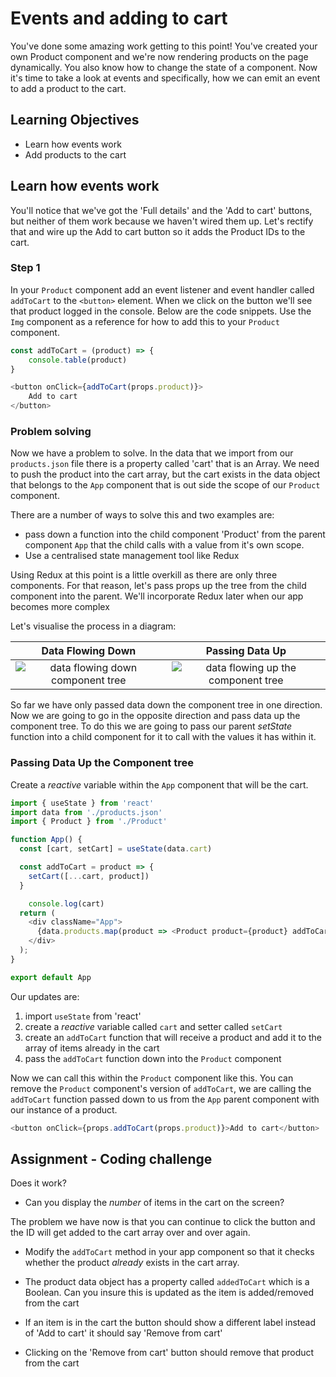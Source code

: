 # Events and adding to cart

You've done some amazing work getting to this point! You've created your own Product component and we're now rendering products on the page dynamically. You also know how to change the state of a component. Now it's time to take a look at events and specifically, how we can emit an event to add a product to the cart.

## Learning Objectives

- Learn how events work
- Add products to the cart

## Learn how events work

You'll notice that we've got the 'Full details' and the 'Add to cart' buttons, but neither of them work because we haven't wired them up. Let's rectify that and wire up the Add to cart button so it adds the Product IDs to the cart.

### Step 1

In your `Product` component add an event listener and event handler called `addToCart` to the `<button>` element. When we click on the button we'll see that product logged in the console. Below are the code snippets. Use the `Img` component as a reference for how to add this to your `Product` component.

```javascript
const addToCart = (product) => {
    console.table(product)
}

<button onClick={addToCart(props.product)}>
    Add to cart
</button>
```

### Problem solving

Now we have a problem to solve. In the data that we import from our `products.json` file there is a property called 'cart' that is an Array. We need to push the product into the cart array, but the cart exists in the data object that belongs to the `App` component that is out side the scope of our `Product` component.

There are a number of ways to solve this and two examples are:

- pass down a function into the child component 'Product' from the parent component `App` that the child calls with a value from it's own scope.
- Use a centralised state management tool like Redux 

Using Redux at this point is a little overkill as there are only three components. For that reason, let's pass props up the tree from the child component into the parent. We'll incorporate Redux later when our app becomes more complex

Let's visualise the process in a diagram:

|Data Flowing Down|Passing Data Up|
|:------------:|:-------------:|
![data flowing down component tree](https://user-images.githubusercontent.com/4499581/130095760-24887c1b-0347-48aa-8551-ec1e7358e4f1.png)|![data flowing up the component tree](https://user-images.githubusercontent.com/4499581/130095768-f469b8c2-ea37-4566-ba52-75474c175769.png)

So far we have only passed data down the component tree in one direction. Now we are going to go in the opposite direction and pass data up the component tree. To do this we are going to pass our parent _setState_ function into a child component for it to call with the values it has within it.

### Passing Data Up the Component tree

Create a _reactive_ variable within the `App` component that will be the cart.

```javascript
import { useState } from 'react'
import data from './products.json'
import { Product } from './Product'

function App() {
  const [cart, setCart] = useState(data.cart)

  const addToCart = product => {
    setCart([...cart, product])
  }

    console.log(cart)
  return (
    <div className="App">
      {data.products.map(product => <Product product={product} addToCart={addToCart} />)}
    </div>
  );
}

export default App
```
Our updates are:

1. import `useState` from 'react'
1. create a _reactive_ variable called `cart` and setter called `setCart`
1. create an `addToCart` function that will receive a product and add it to the array of items already in the cart
1. pass the `addToCart` function down into the `Product` component

Now we can call this within the `Product` component like this. You can remove the `Product` component's version of `addToCart`, we are calling the `addToCart` function passed down to us from the `App` parent component with our instance of a product.

```javascript
<button onClick={props.addToCart(props.product)}>Add to cart</button>
```

## Assignment - Coding challenge

Does it work?

- Can you display the _number_ of items in the cart on the screen?

The problem we have now is that you can continue to click the button and the ID will get added to the cart array over and over again.

- Modify the `addToCart` method in your app component so that it checks whether the product _already_ exists in the cart array.

- The product data object has a property called `addedToCart` which is a Boolean. Can you insure this is updated as the item is added/removed from the cart

- If an item is in the cart the button should show a different label instead of 'Add to cart' it should say 'Remove from cart'

- Clicking on the 'Remove from cart' button should remove that product from the cart

